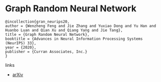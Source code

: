 # Graph Random Neural Network

```
@incollection{gran_neurips20,
author = {Wenzheng Feng and Jie Zhang and Yuxiao Dong and Yu Han and Huanbo Luan and Qian Xu and Qiang Yang and Jie Tang},
title = {Graph Random Neural Network},
booktitle = {Advances in Neural Information Processing Systems (NeurIPS) 33},
year = {2020},
publisher = {Curran Associates, Inc.}
}
```

links
- [arXiv](https://arxiv.org/abs/2005.11079)
